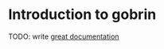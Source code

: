 # Introduction to gobrin

TODO: write [great documentation](http://jacobian.org/writing/what-to-write/)
